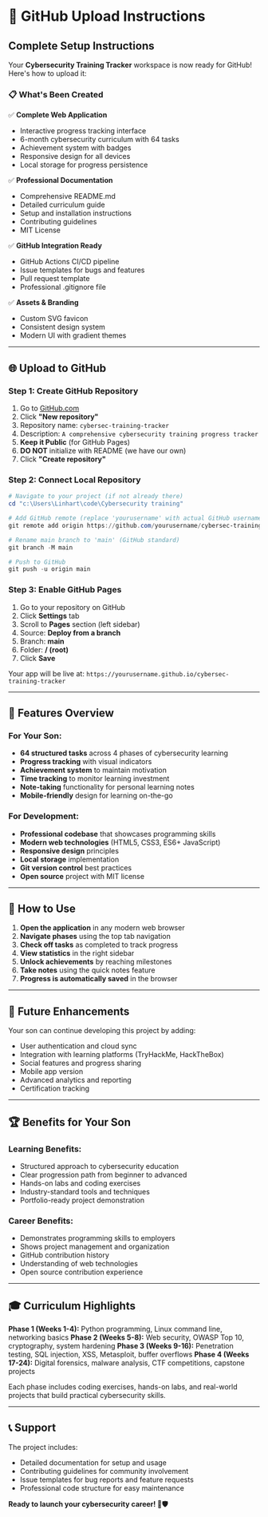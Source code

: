 # 🚀 GitHub Upload Instructions

## Complete Setup Instructions

Your **Cybersecurity Training Tracker** workspace is now ready for GitHub! Here's how to upload it:

### 📋 What's Been Created

✅ **Complete Web Application**
- Interactive progress tracking interface
- 6-month cybersecurity curriculum with 64 tasks
- Achievement system with badges
- Responsive design for all devices
- Local storage for progress persistence

✅ **Professional Documentation**
- Comprehensive README.md
- Detailed curriculum guide
- Setup and installation instructions
- Contributing guidelines
- MIT License

✅ **GitHub Integration Ready**
- GitHub Actions CI/CD pipeline
- Issue templates for bugs and features
- Pull request template
- Professional .gitignore file

✅ **Assets & Branding**
- Custom SVG favicon
- Consistent design system
- Modern UI with gradient themes

---

## 🌐 Upload to GitHub

### Step 1: Create GitHub Repository
1. Go to [GitHub.com](https://github.com)
2. Click **"New repository"**
3. Repository name: `cybersec-training-tracker`
4. Description: `A comprehensive cybersecurity training progress tracker`
5. **Keep it Public** (for GitHub Pages)
6. **DO NOT** initialize with README (we have our own)
7. Click **"Create repository"**

### Step 2: Connect Local Repository
```powershell
# Navigate to your project (if not already there)
cd "c:\Users\Linhart\code\Cybersecurity training"

# Add GitHub remote (replace 'yourusername' with actual GitHub username)
git remote add origin https://github.com/yourusername/cybersec-training-tracker.git

# Rename main branch to 'main' (GitHub standard)
git branch -M main

# Push to GitHub
git push -u origin main
```

### Step 3: Enable GitHub Pages
1. Go to your repository on GitHub
2. Click **Settings** tab
3. Scroll to **Pages** section (left sidebar)
4. Source: **Deploy from a branch**
5. Branch: **main**
6. Folder: **/ (root)**
7. Click **Save**

Your app will be live at: `https://yourusername.github.io/cybersec-training-tracker`

---

## 🎯 Features Overview

### For Your Son:
- **64 structured tasks** across 4 phases of cybersecurity learning
- **Progress tracking** with visual indicators
- **Achievement system** to maintain motivation
- **Time tracking** to monitor learning investment
- **Note-taking** functionality for personal learning notes
- **Mobile-friendly** design for learning on-the-go

### For Development:
- **Professional codebase** that showcases programming skills
- **Modern web technologies** (HTML5, CSS3, ES6+ JavaScript)
- **Responsive design** principles
- **Local storage** implementation
- **Git version control** best practices
- **Open source** project with MIT license

---

## 📱 How to Use

1. **Open the application** in any modern web browser
2. **Navigate phases** using the top tab navigation
3. **Check off tasks** as completed to track progress
4. **View statistics** in the right sidebar
5. **Unlock achievements** by reaching milestones
6. **Take notes** using the quick notes feature
7. **Progress is automatically saved** in the browser

---

## 🔮 Future Enhancements

Your son can continue developing this project by adding:
- User authentication and cloud sync
- Integration with learning platforms (TryHackMe, HackTheBox)
- Social features and progress sharing
- Mobile app version
- Advanced analytics and reporting
- Certification tracking

---

## 🏆 Benefits for Your Son

### **Learning Benefits:**
- Structured approach to cybersecurity education
- Clear progression path from beginner to advanced
- Hands-on labs and coding exercises
- Industry-standard tools and techniques
- Portfolio-ready project demonstration

### **Career Benefits:**
- Demonstrates programming skills to employers
- Shows project management and organization
- GitHub contribution history
- Understanding of web technologies
- Open source contribution experience

---

## 🎓 Curriculum Highlights

**Phase 1 (Weeks 1-4):** Python programming, Linux command line, networking basics
**Phase 2 (Weeks 5-8):** Web security, OWASP Top 10, cryptography, system hardening
**Phase 3 (Weeks 9-16):** Penetration testing, SQL injection, XSS, Metasploit, buffer overflows
**Phase 4 (Weeks 17-24):** Digital forensics, malware analysis, CTF competitions, capstone projects

Each phase includes coding exercises, hands-on labs, and real-world projects that build practical cybersecurity skills.

---

## 📞 Support

The project includes:
- Detailed documentation for setup and usage
- Contributing guidelines for community involvement
- Issue templates for bug reports and feature requests
- Professional code structure for easy maintenance

**Ready to launch your cybersecurity career! 🚀🛡️**
